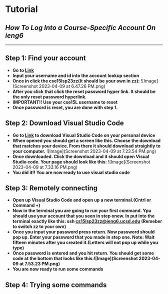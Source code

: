 # Tutorial
## *How To Log Into a Course-Specific Account On ieng6*
---
## Step 1: Find your account
- **Go to [Link](https://sdacs.ucsd.edu/~icc/index.php)**
- **Input your username and id into the account lookup section**
- **Once in click the cse15lsp23zz(It should be your own in zz):** ![Image](Screenshot 2023-04-09 at 6.47.26 PM.png)
- **After you click that click the reset password hyper link. It should be the only reset password hyperlink.**
- **IMPORTANT!! Use your cse15L username to reset**
- **Once password is reset, you are done with step 1.**


## Step 2: Download Visual Studio Code
- **Go to [Link](https://code.visualstudio.com/) to download Visual Studio Code on your personal device**
- **When opened you should get a screen like this. Choose the download that matches your device. From there it should download straightly to your computer.** ![Image](Screenshot 2023-04-09 at 7.23.54 PM.png)
- **Once downloaded. Click the download and it should open Visual Studio code. Your page should look like this:** ![Image](Screenshot 2023-04-09 at 7.33.16 PM.png)
- **You did it!! You are now ready to use visual studio code**


## Step 3: Remotely connecting
- **Open up Visual Studio Code and open up a new terminal.(Cntrl or Command +)**
- **Now in the terminal you are going to run your first command. Ypu should use your account that you seen in step onew. In put into the terminal exactly like this: ssh cs15lsp23zz@ieng6.ucsd.edu (Remeber to switch zz to your own)**
- **Once you input your password press return. Now password should pop up. Enter your password that you made in step one. Note: Wait fifteen minutes after you created it.(Letters will not pop up while you type)** 
- **Once password is entered and you hit return. You should get some code at the bottom that looks like this:![Image](Screenshot 2023-04-09 at 7.53.23 PM.png)**
- **You are now ready to run some commands**


## Step 4: Trying some commands


